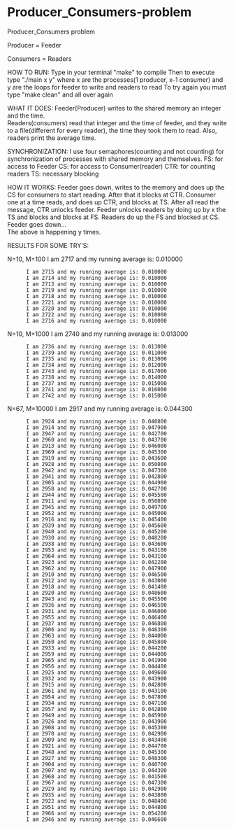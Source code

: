 # Producer_Consumers-problem

Producer_Consumers problem

Producer = Feeder

Consumers = Readers


HOW TO RUN:
  Type in your terminal   "make"    to compile
  Then to execute type    "./main x y"  where x are the processes(1 producer, x-1 consumer) and y are the loops for feeder to write and readers to read
  To try again you must type "make clean" and all over again


WHAT IT DOES:
  Feeder(Producer) writes to the shared memory an integer and the time.   
  Readers(consumers) read that integer and the time of feeder, and they write to a file(different for every reader), the time they took them to read.
  Also, readers print the average time.


SYNCHRONIZATION:
  I use four semaphores(counting and not counting) for synchronization of processes with shared memory and themselves.
  FS:  for access to Feeder
  CS:  for access to Consumer(reader)
  CTR: for counting readers
  TS:  necessary blocking

HOW IT WORKS:
  Feeder goes down, writes to the memory and does up the CS for consumers to start reading. After that it blocks at CTR.
  Consumer one at a time reads, and does up CTR, and blocks at TS. After all read the message, CTR unlocks feeder. Feeder unlocks readers by doing up by x the TS and blocks and blocks at FS. Readers do up the FS and blocked at CS. Feeder goes down...  
  The above is happening y times.


  RESULTS FOR SOME TRY'S:

  N=10, M=100   I am 2717 and my running average is: 0.010000
  
          I am 2715 and my running average is: 0.010000
          I am 2714 and my running average is: 0.010000
          I am 2713 and my running average is: 0.010000
          I am 2719 and my running average is: 0.010000
          I am 2718 and my running average is: 0.010000
          I am 2721 and my running average is: 0.010000
          I am 2720 and my running average is: 0.010000
          I am 2722 and my running average is: 0.010000
          I am 2716 and my running average is: 0.010000

  N=10, M=1000  I am 2740 and my running average is: 0.013000
  
          I am 2736 and my running average is: 0.013000
          I am 2739 and my running average is: 0.011000
          I am 2735 and my running average is: 0.013000
          I am 2734 and my running average is: 0.012000
          I am 2743 and my running average is: 0.017000
          I am 2738 and my running average is: 0.014000
          I am 2737 and my running average is: 0.015000
          I am 2741 and my running average is: 0.016000
          I am 2742 and my running average is: 0.015000

  N=67, M=10000  I am 2917 and my running average is: 0.044300
  
          I am 2924 and my running average is: 0.040800
          I am 2914 and my running average is: 0.047900
          I am 2947 and my running average is: 0.042700
          I am 2960 and my running average is: 0.043700
          I am 2913 and my running average is: 0.046000
          I am 2969 and my running average is: 0.045300
          I am 2919 and my running average is: 0.043600
          I am 2928 and my running average is: 0.050800
          I am 2942 and my running average is: 0.047300
          I am 2941 and my running average is: 0.042800
          I am 2905 and my running average is: 0.044900
          I am 2958 and my running average is: 0.042700
          I am 2944 and my running average is: 0.045500
          I am 2911 and my running average is: 0.050800
          I am 2945 and my running average is: 0.049700
          I am 2952 and my running average is: 0.045000
          I am 2916 and my running average is: 0.045400
          I am 2939 and my running average is: 0.045600
          I am 2940 and my running average is: 0.045200
          I am 2930 and my running average is: 0.048200
          I am 2938 and my running average is: 0.043600
          I am 2953 and my running average is: 0.043100
          I am 2964 and my running average is: 0.043100
          I am 2923 and my running average is: 0.042200
          I am 2962 and my running average is: 0.047900
          I am 2910 and my running average is: 0.046500
          I am 2912 and my running average is: 0.043000
          I am 2918 and my running average is: 0.041400
          I am 2920 and my running average is: 0.048600
          I am 2943 and my running average is: 0.045500
          I am 2936 and my running average is: 0.046500
          I am 2931 and my running average is: 0.046000
          I am 2955 and my running average is: 0.046400
          I am 2937 and my running average is: 0.046800
          I am 2906 and my running average is: 0.046300
          I am 2963 and my running average is: 0.044000
          I am 2950 and my running average is: 0.045800
          I am 2933 and my running average is: 0.044200
          I am 2959 and my running average is: 0.044000
          I am 2965 and my running average is: 0.041900
          I am 2956 and my running average is: 0.044400
          I am 2925 and my running average is: 0.049600
          I am 2932 and my running average is: 0.043900
          I am 2915 and my running average is: 0.042800
          I am 2961 and my running average is: 0.043100
          I am 2954 and my running average is: 0.047800
          I am 2934 and my running average is: 0.047100
          I am 2957 and my running average is: 0.042800
          I am 2949 and my running average is: 0.045900
          I am 2926 and my running average is: 0.043900
          I am 2908 and my running average is: 0.045300
          I am 2970 and my running average is: 0.042900
          I am 2909 and my running average is: 0.043400
          I am 2921 and my running average is: 0.044700
          I am 2948 and my running average is: 0.045300
          I am 2927 and my running average is: 0.048300
          I am 2904 and my running average is: 0.040700
          I am 2907 and my running average is: 0.044300
          I am 2968 and my running average is: 0.041500
          I am 2967 and my running average is: 0.047300
          I am 2929 and my running average is: 0.042900
          I am 2935 and my running average is: 0.043800
          I am 2922 and my running average is: 0.048400
          I am 2951 and my running average is: 0.044800
          I am 2966 and my running average is: 0.054200
          I am 2946 and my running average is: 0.046600   
